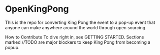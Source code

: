 # OpenKingPong

This is the repo for converting King Pong the event to a pop-up event that anyone can make anywhere around the world through open sourcing.

How to Contribute
To dive right in, see GETTING STARTED. Sections marked //TODO are major blockers to keep King Pong from becoming a popup.
